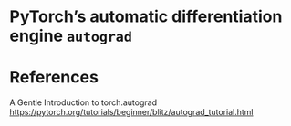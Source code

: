 # PyTorch’s automatic differentiation engine `autograd`


# References
A Gentle Introduction to torch.autograd
https://pytorch.org/tutorials/beginner/blitz/autograd_tutorial.html
